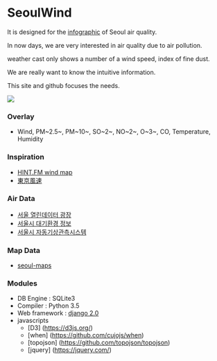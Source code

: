 # SeoulWind

It is designed for the [infographic](https://en.wikipedia.org/wiki/Infographic) of Seoul air quality.

In now days, we are very interested in air quality due to air pollution.
 
weather cast only shows a number of a wind speed, index of fine dust.

We are really want to know the intuitive information.

This site and github focuses the needs.

<img src="https://raw.githubusercontent.com/akahard2dj/SeoulWind/master/image/SeoulWind_Page.png">

### Overlay
 - Wind, PM~2.5~, PM~10~, SO~2~, NO~2~, O~3~, CO, Temperature, Humidity

### Inspiration
 - [HINT.FM wind map](http://hint.fm/wind/)
 - [東京風速](https://air.nullschool.net/)
 
### Air Data
 - [서울 열린데이터 광장](http://data.seoul.go.kr/)
 - [서울시 대기환경 정보](http://cleanair.seoul.go.kr/)
 - [서울시 자동기상관측시스템](http://aws.seoul.go.kr/)
    
  
### Map Data
 - [seoul-maps](https://github.com/southkorea/seoul-maps)
 
  
### Modules
 - DB Engine : SQLite3
 - Compiler : Python 3.5
 - Web framework : [django 2.0](https://www.djangoproject.com)
 - javascripts
    - [D3] (https://d3js.org/)
    - [when] (https://github.com/cujojs/when)
    - [topojson] (https://github.com/topojson/topojson)
    - [jquery] (https://jquery.com/)
